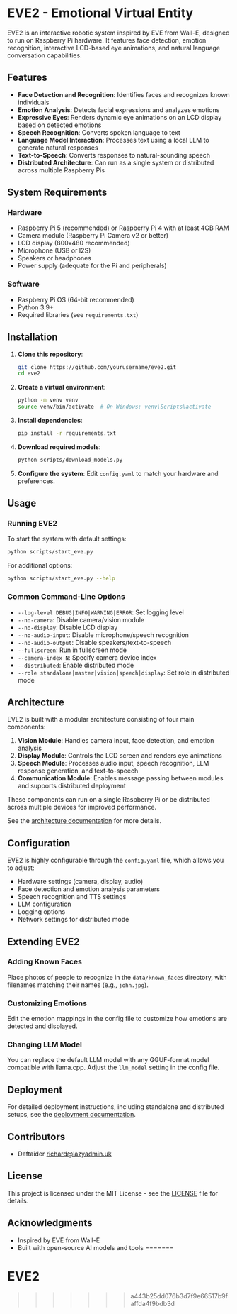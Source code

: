 
# EVE2 - Emotional Virtual Entity

EVE2 is an interactive robotic system inspired by EVE from Wall-E, designed to run on Raspberry Pi hardware. It features face detection, emotion recognition, interactive LCD-based eye animations, and natural language conversation capabilities.

## Features

- **Face Detection and Recognition**: Identifies faces and recognizes known individuals
- **Emotion Analysis**: Detects facial expressions and analyzes emotions
- **Expressive Eyes**: Renders dynamic eye animations on an LCD display based on detected emotions
- **Speech Recognition**: Converts spoken language to text
- **Language Model Interaction**: Processes text using a local LLM to generate natural responses
- **Text-to-Speech**: Converts responses to natural-sounding speech
- **Distributed Architecture**: Can run as a single system or distributed across multiple Raspberry Pis

## System Requirements

### Hardware

- Raspberry Pi 5 (recommended) or Raspberry Pi 4 with at least 4GB RAM
- Camera module (Raspberry Pi Camera v2 or better)
- LCD display (800x480 recommended)
- Microphone (USB or I2S)
- Speakers or headphones
- Power supply (adequate for the Pi and peripherals)

### Software

- Raspberry Pi OS (64-bit recommended)
- Python 3.9+
- Required libraries (see `requirements.txt`)

## Installation

1. **Clone this repository**:
   ```bash
   git clone https://github.com/yourusername/eve2.git
   cd eve2
   ```

2. **Create a virtual environment**:
   ```bash
   python -m venv venv
   source venv/bin/activate  # On Windows: venv\Scripts\activate
   ```

3. **Install dependencies**:
   ```bash
   pip install -r requirements.txt
   ```

4. **Download required models**:
   ```bash
   python scripts/download_models.py
   ```

5. **Configure the system**:
   Edit `config.yaml` to match your hardware and preferences.

## Usage

### Running EVE2

To start the system with default settings:

```bash
python scripts/start_eve.py
```

For additional options:

```bash
python scripts/start_eve.py --help
```

### Common Command-Line Options

- `--log-level DEBUG|INFO|WARNING|ERROR`: Set logging level
- `--no-camera`: Disable camera/vision module
- `--no-display`: Disable LCD display
- `--no-audio-input`: Disable microphone/speech recognition
- `--no-audio-output`: Disable speakers/text-to-speech
- `--fullscreen`: Run in fullscreen mode
- `--camera-index N`: Specify camera device index
- `--distributed`: Enable distributed mode
- `--role standalone|master|vision|speech|display`: Set role in distributed mode

## Architecture

EVE2 is built with a modular architecture consisting of four main components:

1. **Vision Module**: Handles camera input, face detection, and emotion analysis
2. **Display Module**: Controls the LCD screen and renders eye animations
3. **Speech Module**: Processes audio input, speech recognition, LLM response generation, and text-to-speech
4. **Communication Module**: Enables message passing between modules and supports distributed deployment

These components can run on a single Raspberry Pi or be distributed across multiple devices for improved performance.

See the [architecture documentation](docs/architecture.md) for more details.

## Configuration

EVE2 is highly configurable through the `config.yaml` file, which allows you to adjust:

- Hardware settings (camera, display, audio)
- Face detection and emotion analysis parameters
- Speech recognition and TTS settings
- LLM configuration
- Logging options
- Network settings for distributed mode

## Extending EVE2

### Adding Known Faces

Place photos of people to recognize in the `data/known_faces` directory, with filenames matching their names (e.g., `john.jpg`).

### Customizing Emotions

Edit the emotion mappings in the config file to customize how emotions are detected and displayed.

### Changing LLM Model

You can replace the default LLM model with any GGUF-format model compatible with llama.cpp. Adjust the `llm_model` setting in the config file.

## Deployment

For detailed deployment instructions, including standalone and distributed setups, see the [deployment documentation](docs/deployment.md).

## Contributors

- Daftaider <richard@lazyadmin.uk>

## License

This project is licensed under the MIT License - see the [LICENSE](LICENSE) file for details.

## Acknowledgments

- Inspired by EVE from Wall-E
- Built with open-source AI models and tools 
=======
# EVE2
>>>>>>> a443b25dd076b3d7f9e66517b9faffda4f9bdb3d
